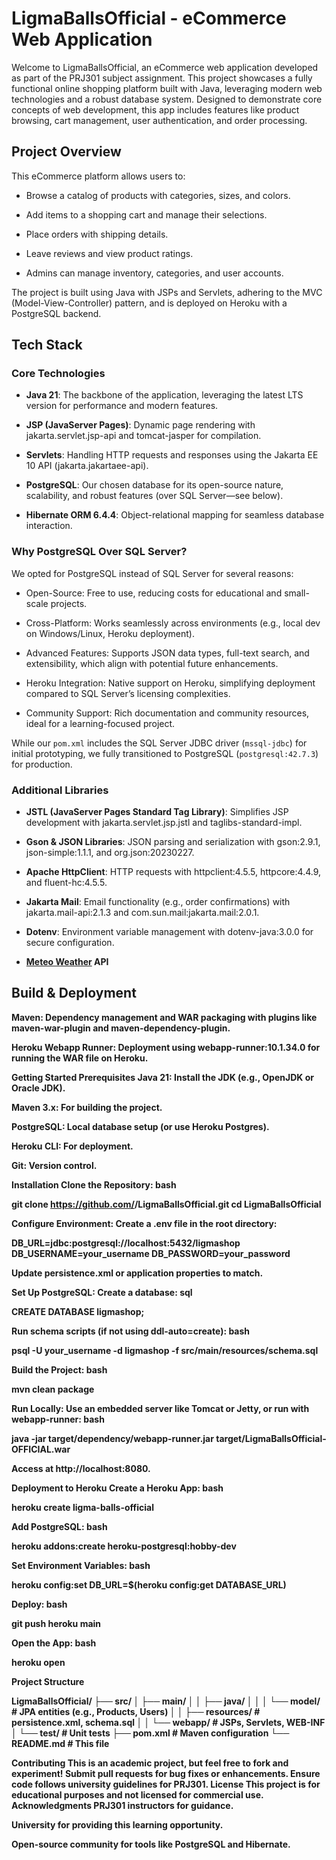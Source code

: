 # LigmaBallsOfficial - eCommerce Web Application
Welcome to LigmaBallsOfficial, an eCommerce web application developed as part of the PRJ301 subject assignment. This project showcases a fully functional online shopping platform built with Java, leveraging modern web technologies and a robust database system. Designed to demonstrate core concepts of web development, this app includes features like product browsing, cart management, user authentication, and order processing.
## Project Overview
This eCommerce platform allows users to:
- Browse a catalog of products with categories, sizes, and colors.

- Add items to a shopping cart and manage their selections.

- Place orders with shipping details.

- Leave reviews and view product ratings.

- Admins can manage inventory, categories, and user accounts.

The project is built using Java with JSPs and Servlets, adhering to the MVC (Model-View-Controller) pattern, and is deployed on Heroku with a PostgreSQL backend.
## Tech Stack
### Core Technologies
- <b>Java 21</b>: The backbone of the application, leveraging the latest LTS version for performance and modern features.

- <b>JSP (JavaServer Pages)</b>: Dynamic page rendering with jakarta.servlet.jsp-api and tomcat-jasper for compilation.

- <b>Servlets</b>: Handling HTTP requests and responses using the Jakarta EE 10 API (jakarta.jakartaee-api).

- <b>PostgreSQL</b>: Our chosen database for its open-source nature, scalability, and robust features (over SQL Server—see below).

- <b>Hibernate ORM 6.4.4</b>: Object-relational mapping for seamless database interaction.

### Why PostgreSQL Over SQL Server?
We opted for PostgreSQL instead of SQL Server for several reasons:
- Open-Source: Free to use, reducing costs for educational and small-scale projects.

- Cross-Platform: Works seamlessly across environments (e.g., local dev on Windows/Linux, Heroku deployment).

- Advanced Features: Supports JSON data types, full-text search, and extensibility, which align with potential future enhancements.

- Heroku Integration: Native support on Heroku, simplifying deployment compared to SQL Server’s licensing complexities.

- Community Support: Rich documentation and community resources, ideal for a learning-focused project.

While our `pom.xml` includes the SQL Server JDBC driver (`mssql-jdbc`) for initial prototyping, we fully transitioned to PostgreSQL (`postgresql:42.7.3`) for production.
### Additional Libraries
- <b>JSTL (JavaServer Pages Standard Tag Library)</b>: Simplifies JSP development with jakarta.servlet.jsp.jstl and taglibs-standard-impl.

- <b>Gson & JSON Libraries</b>: JSON parsing and serialization with gson:2.9.1, json-simple:1.1.1, and org.json:20230227.

- <b>Apache HttpClient</b>: HTTP requests with httpclient:4.5.5, httpcore:4.4.9, and fluent-hc:4.5.5.

- <b>Jakarta Mail</b>: Email functionality (e.g., order confirmations) with jakarta.mail-api:2.1.3 and com.sun.mail:jakarta.mail:2.0.1.

- <b>Dotenv</b>: Environment variable management with dotenv-java:3.0.0 for secure configuration.

- <b>[Meteo Weather](https://open-meteo.com) API

## Build & Deployment
Maven: Dependency management and WAR packaging with plugins like maven-war-plugin and maven-dependency-plugin.

Heroku Webapp Runner: Deployment using webapp-runner:10.1.34.0 for running the WAR file on Heroku.

Getting Started
Prerequisites
Java 21: Install the JDK (e.g., OpenJDK or Oracle JDK).

Maven 3.x: For building the project.

PostgreSQL: Local database setup (or use Heroku Postgres).

Heroku CLI: For deployment.

Git: Version control.

Installation
Clone the Repository:
bash

git clone https://github.com/<your-username>/LigmaBallsOfficial.git
cd LigmaBallsOfficial

Configure Environment:
Create a .env file in the root directory:

DB_URL=jdbc:postgresql://localhost:5432/ligmashop
DB_USERNAME=your_username
DB_PASSWORD=your_password

Update persistence.xml or application properties to match.

Set Up PostgreSQL:
Create a database:
sql

CREATE DATABASE ligmashop;

Run schema scripts (if not using ddl-auto=create):
bash

psql -U your_username -d ligmashop -f src/main/resources/schema.sql

Build the Project:
bash

mvn clean package

Run Locally:
Use an embedded server like Tomcat or Jetty, or run with webapp-runner:
bash

java -jar target/dependency/webapp-runner.jar target/LigmaBallsOfficial-OFFICIAL.war

Access at http://localhost:8080.

Deployment to Heroku
Create a Heroku App:
bash

heroku create ligma-balls-official

Add PostgreSQL:
bash

heroku addons:create heroku-postgresql:hobby-dev

Set Environment Variables:
bash

heroku config:set DB_URL=$(heroku config:get DATABASE_URL)

Deploy:
bash

git push heroku main

Open the App:
bash

heroku open

Project Structure

LigmaBallsOfficial/
├── src/
│   ├── main/
│   │   ├── java/
│   │   │   └── model/          # JPA entities (e.g., Products, Users)
│   │   ├── resources/         # persistence.xml, schema.sql
│   │   └── webapp/           # JSPs, Servlets, WEB-INF
│   └── test/                 # Unit tests
├── pom.xml                   # Maven configuration
└── README.md                 # This file

Contributing
This is an academic project, but feel free to fork and experiment! Submit pull requests for bug fixes or enhancements. Ensure code follows university guidelines for PRJ301.
License
This project is for educational purposes and not licensed for commercial use.
Acknowledgments
PRJ301 instructors for guidance.

University for providing this learning opportunity.

Open-source community for tools like PostgreSQL and Hibernate.

